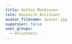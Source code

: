 ```yaml
---
title: Ashley MacKinnon
role: Research Assistant
avatar_filename: avatar.jpg
superuser: false
user_groups:
  - Volunteers
---
```

